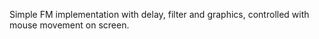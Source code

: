 Simple FM implementation with delay, filter and graphics, controlled with mouse movement on screen.
